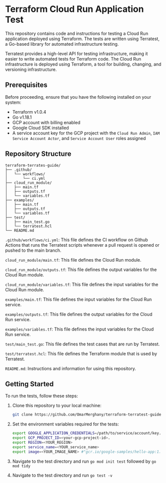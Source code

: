 # Terraform Cloud Run Application Test

This repository contains code and instructions for testing a Cloud Run application deployed using Terraform. The tests are written using Terratest, a Go-based library for automated infrastructure testing. 

Terratest provides a high-level API for testing infrastructure, making it easier to write automated tests for Terraform code. The Cloud Run infrastructure is deployed using Terraform, a tool for building, changing, and versioning infrastructure.

## Prerequisites
Before proceeding, ensure that you have the following installed on your system:

* Terraform v1.0.4
* Go v1.18.1 
* GCP account with billing enabled
* Google Cloud SDK installed
* A service account key for the GCP project with the `Cloud Run Admin`, `IAM Service Account Actor`, and `Service Account User` roles assigned


## Repository Structure

```
terraform-terrates-guide/
├── .github/
│   └── workflows/
│       └── ci.yml
├── cloud_run_module/
│   ├── main.tf
│   ├── outputs.tf
│   └── variables.tf
├── examples/
│   ├── main.tf
│   ├── outputs.tf
│   └── variables.tf
├── test/
│   ├── main_test.go
│   └── terratest.hcl
└── README.md
```

`.github/workflows/ci.yml`: This file defines the CI workflow on Github Actions that runs the Terratest scripts whenever a pull request is opened or pushed to the main branch. 

`cloud_run_module/main.tf`: This file defines the Cloud Run module.

`cloud_run_module/outputs.tf`: This file defines the output variables for the Cloud Run module.

`cloud_run_module/variables.tf`: This file defines the input variables for the Cloud Run module.

`examples/main.tf`: This file defines the input variables for the Cloud Run service.

`examples/outputs.tf`: This file defines the output variables for the Cloud Run service.

`examples/variables.tf`: This file defines the input variables for the Cloud Run service.

`test/main_test.go`: This file defines the test cases that are run by Terratest.

`test/terratest.hcl`: This file defines the Terraform module that is used by Terratest.

`README.md`: Instructions and information for using this repository.


## Getting Started

To run the tests, follow these steps:

1. Clone this repository to your local machine:

   ```sh
   git clone https://github.com/OmarMerghany/terraform-terratest-guide.git

2. Set the environment variables required for the tests:

    ```sh
    export GOOGLE_APPLICATION_CREDENTIALS=/path/to/service/account/key.json
    export GCP_PROJECT_ID=<your-gcp-project-id>.
    export REGION=<YOUR_REGION>
    export service_name=<YOUR_service_name>
    export image=<YOUR_IMAGE_NAME> #"gcr.io/google-samples/hello-app:1.0"

3. Navigate to the test directory and run `go mod init test` followed by `go mod tidy`

4. Navigate to the test directory and run `go test -v`
